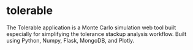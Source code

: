# tolerable
The Tolerable application is a Monte Carlo simulation web tool built especially for simplifying the tolerance stackup analysis workflow. Built using Python, Numpy, Flask, MongoDB, and Plotly.
